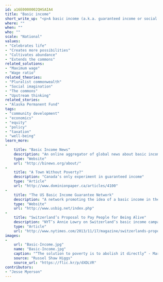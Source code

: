 ```yaml
---
id: a16E0000002QHSAIA4
title: "Basic income"
short_write_up: "<p>A basic income (a.k.a. guaranteed income or social wage) is a policy that’s useful for furthering so many critical projects that it is often called a “non-reformist reform.” Were the government to distribute an unconditional income sufficient for subsistence to every permanent resident, it would mitigate poverty, empower women, increase workers’ leverage in labor conflicts, provide people with the resources they need to participate in political and cultural life, and counteract the ecologically disastrous market imperative to incessantly extract, produce, and consume. Though this measure may sound idealistic, we know it can work: among other examples around the globe, Alaskans receive a small, variable guaranteed income.</p>"
where: ""
when: ""
who: ""
scale: "National"
values:
- "Celebrates life"
- "Creates more possibilities"
- "Cultivates abundance"
- "Extends the commons"
related_solutions:
- "Maximum wage"
- "Wage ratio"
related_theories:
- "Pluralist commonwealth"
- "Social imagination"
- "The commons"
- "Upstream thinking"
related_stories:
- "Alaska Permanent Fund"
tags:
- "community development"
- "economics"
- "equity"
- "policy"
- "taxation"
- "well-being"
learn_more:
-
    title: "Basic Income News"
    description: "An online aggregator of global news about basic income"
    type: "Website"
    url: "http://binews.org/about/"
-
    title: "A Town Without Poverty?"
    description: "Canada’s only experiment in guaranteed income"
    type: "Article"
    url: "http://www.dominionpaper.ca/articles/4100"
-
    title: "The US Basic Income Guarantee Network"
    description: "A network promoting the idea of a basic income in the US"
    type: "Website"
    url: "http://www.usbig.net/index.php"
-
    title: "Switzerland’s Proposal to Pay People for Being Alive"
    description: "NYT’s Annie Lowry on Switzerland’s basic income campaign"
    type: "Article"
    url: "http://www.nytimes.com/2013/11/17/magazine/switzerlands-proposal-to-pay-people-for-being-alive.html?pagewanted=all&_r=0"
images:
-
    url: "Basic-Income.jpg"
    name: "Basic-Income.jpg"
    caption: "“The solution to poverty is to abolish it directly” - Martin Luther King, Jr."
    source: "Russel Shaw Higgs"
    source_url: "https://flic.kr/p/dXDLVR"
contributors:
- "Jesse Myerson"
---
```

